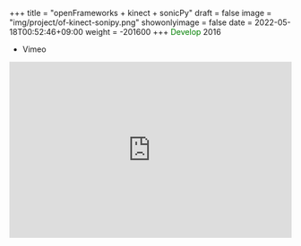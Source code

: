 +++
title = "openFrameworks + kinect + sonicPy"
draft = false
image = "img/project/of-kinect-sonipy.png"
showonlyimage = false
date = 2022-05-18T00:52:46+09:00
weight = -201600
+++
<span style="color: green; ">Develop</span> 2016  

<!--more-->
- Vimeo
<div style="padding:62.5% 0 0 0;position:relative;"><iframe src="https://player.vimeo.com/video/256547235?h=6ae1975400&amp;badge=0&amp;autopause=0&amp;player_id=0&amp;app_id=58479" frameborder="0" allow="autoplay; fullscreen; picture-in-picture" allowfullscreen style="position:absolute;top:0;left:0;width:100%;height:100%;" title="openFrameworks and Kinect and sonicPi"></iframe></div><script src="https://player.vimeo.com/api/player.js"></script>